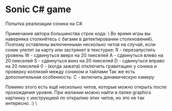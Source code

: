 # Sonic C# game

Попытка реализации соника на C#.

Примечание автора большинства строк кода:
\\
Во время игры вы наверняка столкнётесь с багами в детектировании столкновений). Поэтому оставлены включенными несколько читов на случай, если соник улетит за карту или застрянет в текстурке:
R - перезапустить уровень
W - сдвинуться вверх на 20 пикселей
A - сдвинуться влево на 20 пикселей
S - сдвинуться вниз на 20 пикселей
D - сдвинуться вправо на 20 пикселей
0 - (когда зажата) отключить гравитацию у соника и проверку коллизий между соником и тайлами
Так же есть дополнительная особенность:
C - включить динамическую камеру

Помимо этого есть ещё несколько читов, которые можно открыть после прохождения уровня. При желании можно найти в папке graphics картинку с инструкцией по открытию этих читов, но это не так интересно. :)
\\
